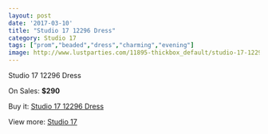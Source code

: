 ```yaml
---
layout: post
date: '2017-03-10'
title: "Studio 17 12296 Dress"
category: Studio 17
tags: ["prom","beaded","dress","charming","evening"]
image: http://www.lustparties.com/11895-thickbox_default/studio-17-12296-dress.jpg
---
```

Studio 17 12296 Dress

On Sales: **$290**
<a href="https://www.lustparties.com/en/studio-17/4310-studio-17-12296-dress.html"><amp-img layout="responsive" width="600" height="600" src="//www.lustparties.com/11895-thickbox_default/studio-17-12296-dress.jpg" alt="Studio 17 12296 Dress 0" /></a>
<a href="https://www.lustparties.com/en/studio-17/4310-studio-17-12296-dress.html"><amp-img layout="responsive" width="600" height="600" src="//www.lustparties.com/11896-thickbox_default/studio-17-12296-dress.jpg" alt="Studio 17 12296 Dress 1" /></a>

Buy it: [Studio 17 12296 Dress](https://www.lustparties.com/en/studio-17/4310-studio-17-12296-dress.html "Studio 17 12296 Dress")

View more: [Studio 17](https://www.lustparties.com/en/22-studio-17 "Studio 17")